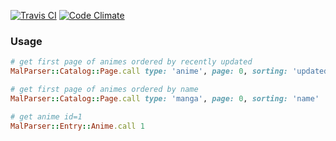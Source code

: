 [![Travis CI](https://travis-ci.org/shikimori/mal_parser.svg?branch=master)](https://travis-ci.org/shikimori/mal_parser) [![Code Climate](https://codeclimate.com/github/shikimori/mal_parser/badges/gpa.svg)](https://codeclimate.com/github/shikimori/mal_parser)

### Usage
```ruby
# get first page of animes ordered by recently updated
MalParser::Catalog::Page.call type: 'anime', page: 0, sorting: 'updated_at'

# get first page of animes ordered by name
MalParser::Catalog::Page.call type: 'manga', page: 0, sorting: 'name'

# get anime id=1
MalParser::Entry::Anime.call 1
```
